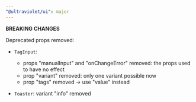 ```yaml
---
"@ultraviolet/ui": major
---
```



**BREAKING CHANGES**

Deprecated props removed:
- `TagInput`: 
    - props "manualInput" and "onChangeError" removed: the props used to have no effect
    - prop "variant" removed: only one variant possible now
    - prop "tags" removed -> use "value" instead

- `Toaster`: variant "info" removed

